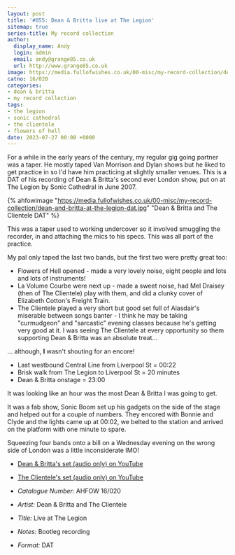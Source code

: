 ```yaml
---
layout: post
title: '#055: Dean & Britta live at The Legion'
sitemap: true
series-title: My record collection 
author:
  display_name: Andy
  login: admin
  email: andy@grange85.co.uk
  url: http://www.grange85.co.uk
image: https://media.fullofwishes.co.uk/00-misc/my-record-collection/dean-and-britta-at-the-legion-dat.jpg
catno: 16/020
categories:
- dean & britta
- my record collection
tags:
- the legion
- sonic cathedral
- the clientele
- flowers of hell
date: 2023-07-27 00:00 +0000
---
```

For a while in the early years of the century, my regular gig going partner was a taper. He mostly taped Van Morrison and Dylan shows but he liked to get practice in so I'd have him practicing at slightly smaller venues. This is a DAT of his recording of Dean & Britta's second ever London show, put on at The Legion by Sonic Cathedral in June 2007.

{% ahfowimage "https://media.fullofwishes.co.uk/00-misc/my-record-collection/dean-and-britta-at-the-legion-dat.jpg" "Dean & Britta and The Clientele DAT" %}

This was a taper used to working undercover so it involved smuggling the recorder, in and attaching the mics to his specs. This was all part of the practice.

My pal only taped the last two bands, but the first two were pretty great too:

 - Flowers of Hell opened - made a very lovely noise, eight people and lots and lots of instruments!
 - La Volume Courbe were next up - made a sweet noise, had Mel Draisey (then of The Clientele) play with them, and did a clunky cover of Elizabeth Cotton's Freight Train.
 - The Clientele played a very short but good set full of Alasdair's miserable between songs banter - I think he may be taking "curmudgeon" and "sarcastic" evening classes because he's getting very good at it. I was seeing The Clientele at every opportunity so them supporting Dean & Britta was an absolute treat...

... although, __I__ wasn't shouting for an encore!

 - Last westbound Central Line from Liverpool St = 00:22
 - Brisk walk from The Legion to Liverpool St = 20 minutes
 - Dean & Britta onstage = 23:00

It was looking like an hour was the most Dean & Britta I was going to get.

It was a fab show, Sonic Boom set up his gadgets on the side of the stage and helped out for a couple of numbers. They encored with Bonnie and Clyde and the lights came up at 00:02, we belted to the station and arrived on the platform with one minute to spare.

Squeezing four bands onto a bill on a Wednesday evening on the wrong side of London was a little inconsiderate IMO!

 - [Dean & Britta's set (audio only) on YouTube](https://www.youtube.com/watch?v=UIKLzMp72vo)
 - [The Clientele's set (audio only) on YouTube](https://www.youtube.com/watch?v=-0FuqLTgq-U)

 - *Catalogue Number:* AHFOW 16/020
 - *Artist:* Dean & Britta and The Clientele
 - *Title:* Live at The Legion
 - *Notes:* Bootleg recording
 - *Format:* DAT



